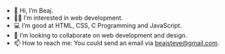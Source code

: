 - 👋 Hi, I’m Beaj.
- 👩‍💻 I’m interested in web development.
- 💻 I’m good at HTML, CSS, C Programming and JavaScript.
- 🤝 I’m looking to collaborate on web development and design.
- 📫 How to reach me: You could send an email via beajsteve@gmail.com.

<!---
betty-18/betty-18 is a ✨ special ✨ repository because its `README.md` (this file) appears on your GitHub profile.
You can click the Preview link to take a look at your changes.
--->
